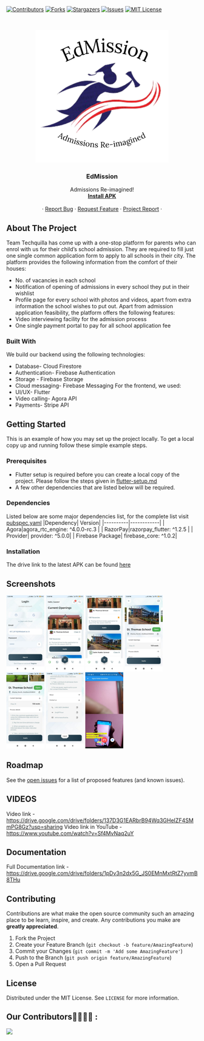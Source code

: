 <!-- PROJECT SHIELDS -->
<!--
*** Using markdown "reference style" links for readability.
*** Reference links are enclosed in brackets [ ] instead of parentheses ( ).
*** See the bottom of this document for the declaration of the reference variables
*** for contributors-url, forks-url, etc. This is an optional, concise syntax you may use.
*** https://www.markdownguide.org/basic-syntax/#reference-style-links
-->

[![Contributors][contributors-shield]][contributors-url]
[![Forks][forks-shield]][forks-url]
[![Stargazers][stars-shield]][stars-url]
[![Issues][issues-shield]][issues-url]
[![MIT License][license-shield]][license-url]


<!-- PROJECT LOGO -->
<br />
<p align="center">
    <img src="setup/logo.png" alt="Logo" width="350" height="350">

  <h3 align="center">EdMission</h3>

  <p align="center">
    Admissions Re-imagined!
    <br />
    <a href="https://drive.google.com/file/d/1BQC2p_bGEaDFPKEt-K50rvE5S0xf9wrZ/view?usp=sharing"><strong>Install APK</strong></a>
    <br />
    <br />
    ·
    <a href="https://github.com/GauravAnand563/EdMission/issues/new">Report Bug</a>
    ·
    <a href="https://github.com/GauravAnand563/EdMission/issues/new">Request Feature</a>
    ·
    <a href="https://docs.google.com/document/d/1AvjmpZW3YEtSYxRsifFd0P2zuNfmUMBU4deRhDOUBUI/edit?usp=sharing">Project Report</a>
    ·
  </p>
</p>


<!-- ABOUT THE PROJECT -->
## About The Project

Team Techquilla has come up with a one-stop platform for parents who can enrol with us for their child’s school admission. They are required to fill just one single common application form to apply to all schools in their city. The platform provides the following information from the comfort of their houses:
* No. of vacancies in each school
* Notification of opening of admissions in every school they put in their wishlist
* Profile page for every school with photos and videos, apart from extra information the school wishes to put out.
Apart from admission application feasibility, the platform offers the following features:
* Video interviewing facility for the admission process
* One single payment portal to pay for all school application fee


### Built With

We build our backend using the following technologies:
* Database- Cloud Firestore
* Authentication- Firebase Authentication
* Storage - Firebase Storage
* Cloud messaging- Firebase Messaging
For the frontend, we used:
* UI/UX- Flutter
* Video calling- Agora API
* Payments- Stripe API



<!-- GETTING STARTED -->
## Getting Started

This is an example of how you may set up the project locally.
To get a local copy up and running follow these simple example steps.

### Prerequisites
* Flutter setup is required before you can create a local copy of the project. Please follow the steps given in [flutter-setup.md](setup/flutter-setup.md)
* A few other dependencies that are listed below will be required.

### Dependencies
Listed below are some major dependencies list, for the complete list visit [pubspec.yaml](https://github.com/GauravAnand563/EdMission/blob/master/pubspec.yaml)
|Dependency| Version|
|----------|------------|
| Agora|agora_rtc_engine: ^4.0.0-rc.3 |
| RazorPay|razorpay_flutter: ^1.2.5 |
| Provider| provider: ^5.0.0|
| Firebase Package| firebase_core: ^1.0.2|

### Installation
The drive link to the latest APK can be found [here](https://drive.google.com/file/d/1BQC2p_bGEaDFPKEt-K50rvE5S0xf9wrZ/view?usp=sharing)

<!-- USAGE EXAMPLES -->
## Screenshots

<img src="https://github.com/GauravAnand563/EdMission/blob/master/setup/login-ss.jpeg"  width="100" height="200">  <img src="https://github.com/GauravAnand563/EdMission/blob/master/setup/ss1.jpeg"  width="100" height="200">  <img src="https://github.com/GauravAnand563/EdMission/blob/master/setup/ss2.jpeg"  width="100" height="200">  <img src="https://github.com/GauravAnand563/EdMission/blob/master/setup/ss3.jpeg"  width="100" height="200">  <img src="https://github.com/GauravAnand563/EdMission/blob/master/setup/ss4.jpeg"  width="100" height="200">  <img src="https://github.com/GauravAnand563/EdMission/blob/master/setup/ss5.jpeg"  width="100" height="200">  <img src="https://github.com/GauravAnand563/EdMission/blob/master/setup/vc-ss.jpeg"  width="100" height="200">


<!-- ROADMAP -->
## Roadmap

See the [open issues](https://github.com/GauravAnand563/EdMission) for a list of proposed features (and known issues).

## VIDEOS
Video link - https://drive.google.com/drive/folders/137D3G1EARbrB94Wq3GHeIZF4SMmPG8Gz?usp=sharing
Video link in YouTube - https://www.youtube.com/watch?v=Sf4MvNaq2uY 

## Documentation

Full Documentation link - https://drive.google.com/drive/folders/1pDv3n2dx5G_JS0EMnMxtRtZ7yvmB8THu


<!-- CONTRIBUTING -->
## Contributing

Contributions are what make the open source community such an amazing place to be learn, inspire, and create. Any contributions you make are **greatly appreciated**.

1. Fork the Project
2. Create your Feature Branch (`git checkout -b feature/AmazingFeature`)
3. Commit your Changes (`git commit -m 'Add some AmazingFeature'`)
4. Push to the Branch (`git push origin feature/AmazingFeature`)
5. Open a Pull Request



<!-- LICENSE -->
## License

Distributed under the MIT License. See `LICENSE` for more information.



<!-- ACKNOWLEDGEMENTS -->
## Our Contributors👩‍💻👨‍💻 :
<a href="https://github.com/GauravAnand563/EdMission/graphs/contributors">
  <img src="https://contributors-img.web.app/image?repo=GauravAnand563/EdMission" />
</a>



<!-- MARKDOWN LINKS & IMAGES -->
<!-- https://www.markdownguide.org/basic-syntax/#reference-style-links -->
[contributors-shield]: https://img.shields.io/github/contributors/GauravAnand563/EdMission.svg?style=for-the-badge
[contributors-url]: https://github.com/GauravAnand563/EdMission/graphs/contributors
[forks-shield]: https://img.shields.io/github/forks/GauravAnand563/EdMission.svg?style=for-the-badge
[forks-url]: https://github.com/GauravAnand563/EdMission/network/members
[stars-shield]: https://img.shields.io/github/stars/GauravAnand563/EdMission.svg?style=for-the-badge
[stars-url]: https://github.com/GauravAnand563/EdMission/stargazers
[issues-shield]: https://img.shields.io/github/issues/GauravAnand563/EdMission.svg?style=for-the-badge
[issues-url]: https://github.com/GauravAnand563/EdMission/issues
[license-shield]: https://img.shields.io/github/license/GauravAnand563/EdMission.svg?style=for-the-badge
[license-url]: https://github.com/GauravAnand563/EdMission/blob/master/LICENSE.txt
